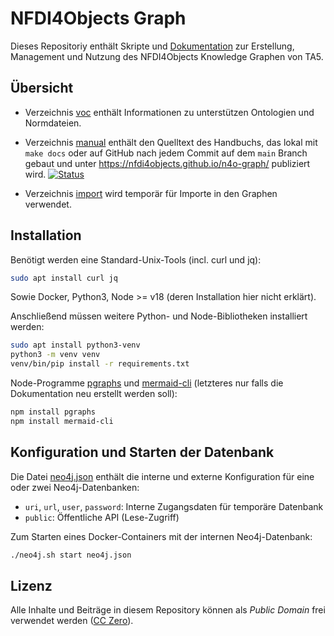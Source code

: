 # NFDI4Objects Graph

Dieses Repositoriy enthält Skripte und [Dokumentation](#handbuch) zur
Erstellung, Management und Nutzung des NFDI4Objects Knowledge Graphen von TA5.

## Übersicht

- Verzeichnis [voc](voc) enthält Informationen zu unterstützen Ontologien und
  Normdateien.

- Verzeichnis [manual](manual) enthält den Quelltext des Handbuchs, das
  lokal mit `make docs` oder auf GitHub nach jedem Commit auf dem `main` Branch
  gebaut und unter <https://nfdi4objects.github.io/n4o-graph/> publiziert wird.
  [![Status](https://github.com/nfdi4objects/n4o-graph/actions/workflows/quarto-publish.yml/badge.svg)](https://nfdi4objects.github.io/n4o-graph/)

- Verzeichnis [import](import) wird temporär für Importe in den Graphen verwendet.

## Installation

Benötigt werden eine Standard-Unix-Tools (incl. curl und jq):

~~~sh
sudo apt install curl jq
~~~

Sowie Docker, Python3, Node >= v18 (deren Installation hier nicht erklärt).

Anschließend müssen weitere Python- und Node-Bibliotheken installiert werden:

~~~sh
sudo apt install python3-venv
python3 -m venv venv
venv/bin/pip install -r requirements.txt
~~~

Node-Programme [pgraphs](https://www.npmjs.com/package/pgraphs)
und  [mermaid-cli](https://www.npmjs.com/package/@mermaid-js/mermaid-cli)
(letzteres nur falls die Dokumentation neu erstellt werden soll):

~~~sh
npm install pgraphs
npm install mermaid-cli
~~~

## Konfiguration und Starten der Datenbank

Die Datei [neo4j.json](neo4j.json) enthält die interne und externe
Konfiguration für eine oder zwei Neo4j-Datenbanken:

- `uri`, `url`, `user`, `password`: Interne Zugangsdaten für temporäre Datenbank
- `public`: Öffentliche API (Lese-Zugriff)

Zum Starten eines Docker-Containers mit der internen Neo4j-Datenbank:

~~~sh
./neo4j.sh start neo4j.json
~~~

## Lizenz

Alle Inhalte und Beiträge in diesem Repository können als *Public Domain* frei
verwendet werden ([CC Zero](https://creativecommons.org/publicdomain/zero/1.0/)).
